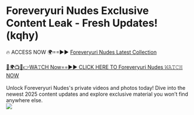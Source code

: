 # Foreveryuri Nudes Exclusive Content Leak - Fresh Updates! (kqhy)

🔥 ACCESS NOW 🌍==►► <a href="https://tinyurl.com/yc657z5k" rel="nofollow">Foreveryuri Nudes Latest Collection</a>
<br><br>
[🔴🌍📺📱👉WA𝚃CH Now==►► CLICK HERE TO Foreveryuri Nudes 𝚆𝙰𝚃𝙲𝙷 NOW](https://tinyurl.com/yc657z5k)
<br><br>
Unlock Foreveryuri Nudes's private videos and photos today! Dive into the newest 2025 content updates and explore exclusive material you won’t find anywhere else.
<br>
<a href="https://tinyurl.com/yc657z5k" rel="nofollow" data-target="animated-image.originalLink"><img src="https://camo.githubusercontent.com/8a4f000d20f83aca3bf7ec5f350d767afa0574a8a352519fd8cfa583a6f93a33/68747470733a2f2f692e696d6775722e636f6d2f644a486b345a712e676966" data-canonical-src="https://i.imgur.com/dJHk4Zq.gif" style="max-width: 100%; display: inline-block;" data-target="animated-image.originalImage"></a>
<br>
